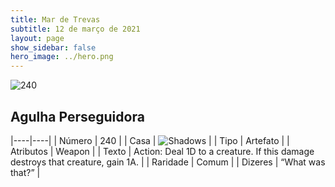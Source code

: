 ```yaml
---
title: Mar de Trevas
subtitle: 12 de março de 2021
layout: page
show_sidebar: false
hero_image: ../hero.png
---
```


![240](https://cdn.keyforgegame.com/media/card_front/pt/496_240_PQP9MHRG7W4H_pt.png)

## Agulha Perseguidora

|----|----|
| Número | 240 |
| Casa | ![Shadows](https://archonarcana.com/images/thumb/e/ee/Shadows.png/22px-Shadows.png "Sombras") |
| Tipo | Artefato |
| Atributos | Weapon |
| Texto | Action: Deal 1D to a creature. If this damage destroys that creature, gain 1A. |
| Raridade | Comum |
| Dizeres | “What was that?” |
